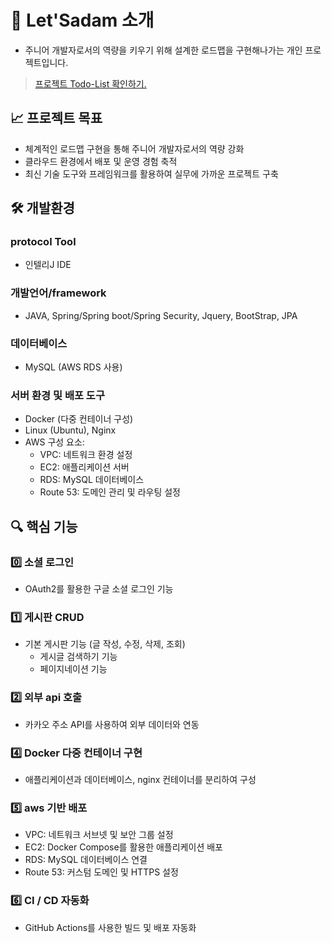 # 📌 Let'Sadam 소개
-  주니어 개발자로서의 역량을 키우기 위해 설계한 로드맵을 구현해나가는 개인 프로젝트입니다. 
> [프로젝트 Todo-List 확인하기.](https://ceramic.notion.site/Todo-List-127366d1ed7180c4b107eab470e2080e?pvs=4)

## 📈 프로젝트 목표
- 체계적인 로드맵 구현을 통해 주니어 개발자로서의 역량 강화
- 클라우드 환경에서 배포 및 운영 경험 축적
- 최신 기술 도구와 프레임워크를 활용하여 실무에 가까운 프로젝트 구축

## 🛠 개발환경

### protocol Tool
- 인텔리J IDE

### 개발언어/framework
- JAVA, Spring/Spring boot/Spring Security, Jquery, BootStrap, JPA

### 데이터베이스
- MySQL (AWS RDS 사용)

### 서버 환경 및 배포 도구
- Docker (다중 컨테이너 구성)
- Linux (Ubuntu), Nginx
- AWS 구성 요소:
  - VPC: 네트워크 환경 설정
  - EC2: 애플리케이션 서버
  - RDS: MySQL 데이터베이스
  - Route 53: 도메인 관리 및 라우팅 설정

## 🔍 핵심 기능

### 0️⃣ 소셜 로그인
- OAuth2를 활용한 구글 소셜 로그인 기능

### 1️⃣ 게시판 CRUD
- 기본 게시판 기능 (글 작성, 수정, 삭제, 조회)
  - 게시글 검색하기 기능
  - 페이지네이션 기능

### 2️⃣ 외부 api 호출
- 카카오 주소 API를 사용하여 외부 데이터와 연동

### 4️⃣ Docker 다중 컨테이너 구현
- 애플리케이션과 데이터베이스, nginx 컨테이너를 분리하여 구성

### 5️⃣ aws 기반 배포
- VPC: 네트워크 서브넷 및 보안 그룹 설정
- EC2: Docker Compose를 활용한 애플리케이션 배포
- RDS: MySQL 데이터베이스 연결
- Route 53: 커스텀 도메인 및 HTTPS 설정

### 6️⃣ CI / CD 자동화
- GitHub Actions를 사용한 빌드 및 배포 자동화